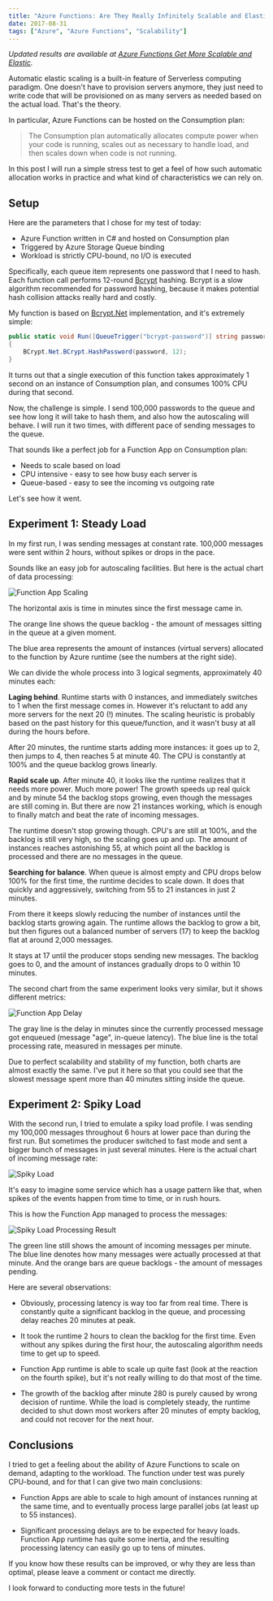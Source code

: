 ```yaml
---
title: "Azure Functions: Are They Really Infinitely Scalable and Elastic?"
date: 2017-08-31
tags: ["Azure", "Azure Functions", "Scalability"]
---
```


*Updated results are available at
[Azure Functions Get More Scalable and Elastic](https://mikhail.io/2017/12/azure-functions-get-more-scalable-and-elastic/).*

Automatic elastic scaling is a built-in feature of Serverless computing
paradigm. One doesn't have to provision servers anymore, they just need to
write code that will be provisioned on as many servers as needed based on the
actual load. That's the theory.

In particular, Azure Functions can be hosted on the Consumption plan:

> The Consumption plan automatically allocates compute power when your
> code is running, scales out as necessary to handle load, and then scales
> down when code is not running.

In this post I will run a simple stress test to get a feel of how such
automatic allocation works in practice and what kind of characteristics
we can rely on.

Setup
-----

Here are the parameters that I chose for my test of today:

- Azure Function written in C# and hosted on Consumption plan
- Triggered by Azure Storage Queue binding
- Workload is strictly CPU-bound, no I/O is executed

Specifically, each queue item represents one password that I need to hash.
Each function call performs 12-round [Bcrypt](https://en.wikipedia.org/wiki/Bcrypt)
hashing. Bcrypt is a slow algorithm recommended for
password hashing, because it makes potential hash collision attacks really
hard and costly.

My function is based on [Bcrypt.Net](https://github.com/BcryptNet/bcrypt.net)
implementation, and it's extremely simple:

``` csharp
public static void Run([QueueTrigger("bcrypt-password")] string password)
{
    BCrypt.Net.BCrypt.HashPassword(password, 12);
}
```

It turns out that a single execution of this function takes approximately
1 second on an instance of Consumption plan, and consumes 100% CPU during
that second.

Now, the challenge is simple. I send 100,000 passwords
to the queue and see how long it will take to hash them, and also how the
autoscaling will behave. I will run it two times, with different pace of
sending messages to the queue.

That sounds like a perfect job for a Function App on Consumption plan:
- Needs to scale based on load
- CPU intensive - easy to see how busy each server is
- Queue-based - easy to see the incoming vs outgoing rate

Let's see how it went.

Experiment 1: Steady Load
-------------------------

In my first run, I was sending messages at constant rate. 100,000 messages
were sent within 2 hours, without spikes or drops in the pace.

Sounds like an easy job for autoscaling facilities. But here is the actual
chart of data processing:

![Function App Scaling](FunctionAppScaling.png)

The horizontal axis is time in minutes since the first message came in.

The orange line shows the queue backlog - the amount of messages sitting in
the queue at a given moment.

The blue area represents the amount of instances (virtual servers) allocated
to the function by Azure runtime (see the numbers at the right side).

We can divide the whole process into 3 logical segments, approximately
40 minutes each:

**Laging behind**. Runtime starts with 0 instances, and immediately switches
to 1 when the first message comes in. However it's reluctant to add any more
servers for the next 20 (!) minutes. The scaling heuristic is probably based
on the past history for this queue/function, and it wasn't busy at all during
the hours before.

After 20 minutes, the runtime starts adding more instances: it goes up to 2,
then jumps to 4, then reaches 5 at minute 40. The CPU is constantly at
100% and the queue backlog grows linearly.

**Rapid scale up**. After minute 40, it looks like the runtime realizes
that it needs more power. Much more power! The growth speeds up real quick
and by minute 54 the backlog stops growing, even though the messages are still
coming in. But there are now 21 instances working, which is enough to
finally match and beat the rate of incoming messages.

The runtime doesn't stop growing though. CPU's are still at 100%, and the backlog
is still very high, so the scaling goes up and up. The amount of instances
reaches astonishing 55, at which point all the backlog is processed and
there are no messages in the queue.

**Searching for balance**. When queue is almost empty and CPU drops below
100% for the first time, the runtime decides to scale down. It does that quickly
and aggressively, switching from 55 to 21 instances in just 2 minutes.

From there it keeps slowly reducing the number of instances until the backlog
starts growing again. The runtime allows the backlog to grow a bit, but
then figures out a balanced number of servers (17) to keep the backlog flat
at around 2,000 messages.

It stays at 17 until the producer stops sending new messages. The backlog
goes to 0, and the amount of instances gradually drops to 0 within 10 minutes.

The second chart from the same experiment looks very similar, but it shows
different metrics:

![Function App Delay](FunctionAppDelay.png)

The gray line is the delay in minutes since the currently processed message
got enqueued (message "age", in-queue latency). The blue line is the
total processing rate, measured in messages per minute.

Due to perfect scalability and stability of my function, both charts are almost
exactly the same. I've put it here so that you could see that the slowest
message spent more than 40 minutes sitting inside the queue.

Experiment 2: Spiky Load
-------------------------

With the second run, I tried to emulate a spiky load profile. I was sending
my 100,000 messages throughout 6 hours at lower pace than during the first
run. But sometimes the producer switched to fast mode and sent a bigger bunch
of messages in just several minutes. Here is the actual chart of incoming
message rate:

![Spiky Load](SpikyLoad.png)

It's easy to imagine some service which has a usage pattern like that, when
spikes of the events happen from time to time, or in rush hours.

This is how the Function App managed to process the messages:

![Spiky Load Processing Result](SpikyLoadProcessing.png)

The green line still shows the amount of incoming messages per minute. The
blue line denotes how many messages were actually processed at that minute.
And the orange bars are queue backlogs - the amount of messages pending.

Here are several observations:

- Obviously, processing latency is way too far from real time. There is
constantly quite a significant backlog in the queue, and processing delay
reaches 20 minutes at peak.

- It took the runtime 2 hours to clean the backlog for the first time. Even
without any spikes during the first hour, the autoscaling algorithm needs
time to get up to speed.

- Function App runtime is able to scale up quite fast (look at the reaction
on the fourth spike), but it's not really willing to do that most of the time.

- The growth of the backlog after minute 280 is purely caused by wrong
decision of runtime. While the load is completely steady, the runtime
decided to shut down most workers after 20 minutes of empty backlog, and could
not recover for the next hour.

Conclusions
-----------

I tried to get a feeling about the ability of Azure Functions to scale
on demand, adapting to the workload. The function under test was purely CPU-bound,
and for that I can give two main conclusions:

- Function Apps are able to scale to high amount of instances running at the
same time, and to eventually process large parallel jobs (at least up to 55
instances).

- Significant processing delays are to be expected for heavy loads. Function
App runtime has quite some inertia, and the resulting processing latency can
easily go up to tens of minutes.

If you know how these results can be improved, or why they are less than
optimal, please leave a comment or contact me directly.

I look forward to conducting more tests in the future!